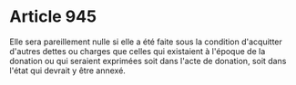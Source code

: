 # Article 945

Elle sera pareillement nulle si elle a été faite sous la condition d'acquitter d'autres dettes ou charges que celles qui existaient à l'époque de la donation ou qui seraient exprimées soit dans l'acte de donation, soit dans l'état qui devrait y être annexé.
